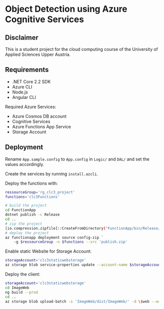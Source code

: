 # Object Detection using Azure Cognitive Services

## Disclaimer

This is a student project for the cloud computing course of the University of Applied Sciences Upper Austria.

## Requirements
* .NET Core 2.2 SDK
* Azure CLI
* Node.js
* Angular CLI

Required Azure Services:
* Azure Cosmos DB account 
* Cognitive Services
* Azure Functions App Service
* Storage Account


## Deployment

Rename `App.sample.config` to `App.config` in `Logic/` and `DAL/` and set the values accordingly.

Create the services by running `install.azcli`.

Deploy the functions with:
```bash
ressourceGroup='rg_clc3_project'
functions='clc3Functions' 

# build the project
cd FunctionApp
dotnet publish -c Release
cd ..
# zip the project
[io.compression.zipfile]::CreateFromDirectory("FunctionApp/bin/Release/netcoreapp2.2/publish", "publish.zip")
# deploy the project
az functionapp deployment source config-zip `
    -g $ressourceGroup -n $functions --src 'publish.zip'
```

Enable static Website for Storage Account:
```bash
storageAccount='clc3staticwebstorage'
az storage blob service-properties update --account-name $storageAccount --static-website --404-document 'index.html' --index-document 'index.html'
```

Deploy the client: 
```bash
storageAccount='clc3staticwebstorage'
cd ImageWeb
ng build --prod
cd ..
az storage blob upload-batch -s 'ImageWeb/dist/ImageWeb/' -d \$web --account-name $storageAccount
```

